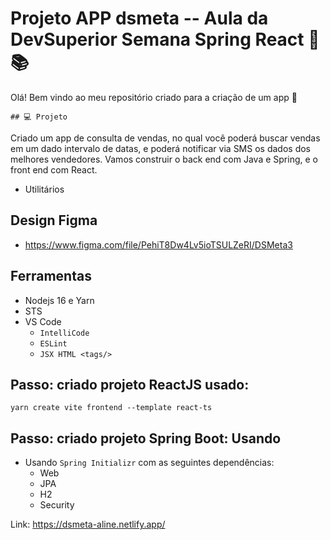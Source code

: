 #  **Projeto APP dsmeta** -- Aula da DevSuperior **Semana Spring React** :woman: :books:

Olá! Bem vindo ao meu repositório criado para a criação de um app :wave:

    ## 💻 Projeto

Criado um  app de consulta de vendas, no qual você poderá buscar vendas em um dado intervalo de datas, e poderá notificar via SMS os dados dos melhores vendedores. Vamos construir o back end com Java e Spring, e o front end com React.

- Utilitários

## Design Figma

- https://www.figma.com/file/PehiT8Dw4Lv5ioTSULZeRI/DSMeta3


## Ferramentas
- Nodejs 16 e Yarn
- STS
- VS Code
  - `IntelliCode`
  - `ESLint`
  - `JSX HTML <tags/>`

    
## Passo: criado projeto ReactJS usado: 
```
yarn create vite frontend --template react-ts
```

## Passo: criado projeto Spring Boot: Usando

- Usando `Spring Initializr` com as seguintes dependências:
  - Web
  - JPA
  - H2
  - Security

Link: https://dsmeta-aline.netlify.app/


